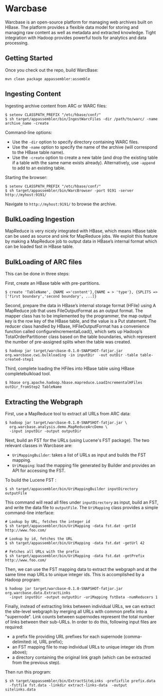 Warcbase
========

Warcbase is an open-source platform for managing web archives built on HBase. The platform provides a flexible data model for storing and managing raw content as well as
metadata and extracted knowledge. Tight integration with Hadoop provides powerful tools for analytics and data processing.

Getting Started
---------------

Once you check out the repo, build WarcBase:

```
mvn clean package appassembler:assemble
```

Ingesting Content
-----------------

Ingesting archive content from ARC or WARC files:

```
$ setenv CLASSPATH_PREFIX "/etc/hbase/conf/"
$ sh target/appassembler/bin/IngestWarcFiles -dir /path/to/warc/ -name archive_name -create
```

Command-line options:

+ Use the `-dir` option to specify directory containing WARC files.
+ Use the `-name` option to specify the name of the archive (will correspond to the HBase table name).
+ Use the `-create` option to create a new table (and drop the existing table if a table with the same name exists already). Alternatively, use `-append` to add to an existing table.

Starting the browser:

```
$ setenv CLASSPATH_PREFIX "/etc/hbase/conf/"
$ sh target/appassembler/bin/WarcBrowser -port 9191 -server http://myhost:9191/
```

Navigate to `http://myhost:9191/` to browse the archive.


BulkLoading Ingestion
------------------

MapReduce is very nicely integrated with HBase, which means HBase table can be
used as source and sink for MapReduce jobs. We exploit this feature by making a MapReduce job to output data in HBase’s internal format which can be loaded fast in HBase table. 

BulkLoading of ARC files
------------------------

This can be done in three steps:

First, create an HBase table with pre-partitions.

```
$ create 'TableName', {NAME =>'content'},{NAME = > 'type'}, {SPLITS => ['first boundary','second boundary', ...]}
```
Second, prepare the data in HBase’s internal storage format (HFile) using A MapReduce job that uses FileOutputFormat
as an output format. The mapper class has to be implemented by the programmer, the map output key is the row key of the HBase table, and the value is a Put statement. The reducer class handled by HBase, HFileOutputFormat has a convenience function called configureIncrementalLoad(), which sets up Hadoop’s TotalOrderPartitioner class based on the table boundaries, which represent the number
of pre-assigned splits when the table was created.

```
$ hadoop jar target/warcbase-0.1.0-SNAPSHOT-fatjar.jar org.warcbase.cwi.bulkloading -in inputDir  -out outDir -table table-created-step1
```

Third, complete loading the HFiles into HBase table using HBase completebulkload tool.

```
$ hbase org.apache.hadoop.hbase.mapreduce.LoadIncrementalHFiles outDir_fromStep2 TableName
```


Extracting the Webgraph
-----------------------

First, use a MapReduce tool to extract all URLs from ARC data:

```
$ hadoop jar target/warcbase-0.1.0-SNAPSHOT-fatjar.jar \
  org.warcbase.analysis.demo.MapReduceArcDemo \
  -input inputDir -output outputDir
```

Next, build an FST for the URLs (using Lucene's FST package). The two relevant classes in Warcbase are:

+ `UriMappingBuilder`: takes a list of URLs as input and builds the FST mapping.
+ `UriMapping`: load the mapping file generated by Builder and provides an API for accessing the FST.

To build the Lucene FST :

```
$ sh target/appassembler/bin/UriMappingBuilder inputDirectory outputFile
```

This command will read all files under `inputDirectory` as input, build an FST, and write the data file to `outputFile`. The `UriMapping` class provides a simple command-line interface:


```
# Lookup by URL, fetches the integer id
$ sh target/appassembler/bin/UriMapping -data fst.dat -getId http://www.foo.com/

# Lookup by id, fetches the URL
$ sh target/appassembler/bin/UriMapping -data fst.dat -getUrl 42

# Fetches all URLs with the prefix
$ sh target/appassembler/bin/UriMapping -data fst.dat -getPrefix http://www.foo.com/
```

Then, we can use the FST mapping data to extract the webgraph and at the same time map URLs to unique integer ids. This is accomplished by a Hadoop program:

```
$ hadoop jar target/warcbase-0.1.0-SNAPSHOT-fatjar.jar org.warcbase.data.ExtractLinks 
  -input inputDir -output outputDir -uriMapping fstData -numReducers 1
```

Finally, instead of extracting links between individual URLs, we can extract the site-level webgraph by merging all URLs with common prefix into a "supernode". Link counts between supernodes represent the total number of links between their sub-URLs. In order to do this, following input files are required:

+ a prefix file providing URL prefixes for each supernode (comma-delimited: id, URL prefix);
+ an FST mapping file to map individual URLs to unique integer ids (from above);
+ a directory containing the original link graph (which can be extracted from the previous step).

Then run this program:

```
$ sh target/appassembler/bin/ExtractSiteLinks -prefixfile prefix.data 
  -fstfile fst.data -linkdir extract-links-data  -output sitelinks.data
```
